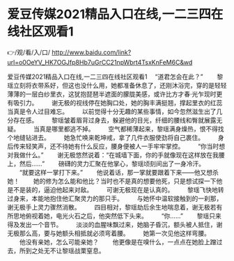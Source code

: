 # 爱豆传媒2021精品入口在线,一二三四在线社区观看1

👉/观/看/入/口/ http://www.baidu.com/link?url=o0OeYV_HK7OGJfp8Hb7uGrCC21npWbrt4TsxKnFeM6C&wd

爱豆传媒2021精品入口在线,一二三四在线社区观看1
　“道君怎会在此？”
　　黎瑶立刻将衣带系好，但这也没什么用，她都准备休息了，还刚沐浴完，穿的是轻轻薄薄的一层白纱里衣，这犹抱琵琶半遮面的朦胧美感，或许比方才春·光乍现时更有吸引力。
　　谢无极的视线停在她胸口处，她的胸丰满挺翘，撑起里衣的红蕊当真是令人过目难忘。
　　以前觉得十分无趣的某些事情，如今忽然滋生出了几分存在感。
　　黎瑶皱着眉背过身去，躲避他的目光，纤细的腰线和臀就展露无疑。
　　当真是哪里都逃不掉。
　　空气都稀薄起来，黎瑶满身燥热，恨不得找个地缝钻进去。
　　她急忙唤来乾坤戒，拿了几件衣服使劲将自己裹住。
　　身后传来轻笑声，还不待她有什么反应，腰身便被人一手牢牢掌控。
　　“你当时想对我做什么。”
　　谢无极悠然说着：“在城墙下面，你的手就像现在这样放在我腰上，然后……”
　　磅礴的灵力汇聚在他掌心，黎瑶顷刻间出了一身冷汗。
　　“就要这样一掌打下来。”
　　他说着话，那一掌就要跟着下来——他又想杀她！
　　她的修为怎么能和他比？当时也不是真的想要他死，只是想试探一下他是不是装的，逼迫他起来对敌。
　　可谢无极现在是认真的。
　　黎瑶飞快地转过身来，本能地抱住他汇聚灵力的那只手。
　　与她怀中温软接触到的一刹那，谢无极手上灵力骤然消散。
　　四目相对，黎瑶劫后余生地喘息着，谢无极若有所思地俯视着她，电光火石之后，他突然低下头来。
　　“你……”
　　黎瑶只来得及发出一个音节。
　　淡淡的血腥味飘过来，她脑子昏沉，额头被人抵住，谢无极那么高，要与她额头相抵就必须弯着腰。
　　她第一次见他这样弯腰。
　　他没有亲她，怎么可能亲她？
　　他更像是在嗅什么，一点点在她脸上蹭过去，所到之处无不让黎瑶战栗窒息。
